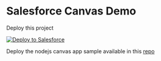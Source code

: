 # Salesforce Canvas Demo

Deploy this project

<a href="https://githubsfdeploy.herokuapp.com?owner=CodeScience&repo=canvas-demo&ref=main">
  <img alt="Deploy to Salesforce"
       src="https://raw.githubusercontent.com/afawcett/githubsfdeploy/master/deploy.png">
</a>

Deploy the nodejs canvas app sample available in this [repo](https://github.com/CodeScience/nodejs-canvas-app-sample)